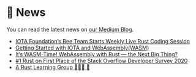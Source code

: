 # 📢 News

You can read the latest news on [our Medium Blog](https://medium.com/rust-learning-group).

- [IOTA Foundation’s Bee Team Starts Weekly Live Rust Coding Session](https://medium.com/rust-learning-group/iota-foundations-bee-team-starts-weekly-live-rust-coding-session-1d07527c0e75)
- [Getting Started with IOTA and WebAssembly(WASM)](https://medium.com/rust-learning-group/getting-started-with-iota-and-webassembly-wasm-efef8673c4ca)
- [It’s WASM-Time! WebAssembly with Rust — the Next Big Thing?](https://medium.com/rust-learning-group/its-wasm-time-webassembly-with-rust-the-next-big-thing-e09b8bb519aa)
- [#1 Rust on First Place of the Stack Overflow Developer Survey 2020](https://medium.com/rust-learning-group/1-rust-on-first-place-of-the-stack-overflow-developer-survey-2020-ec81584d50b4)
- [A Rust Learning Group 🦀🦀🦀 📖
](https://medium.com/rust-learning-group/a-rust-learning-group-5a63f077f78d)